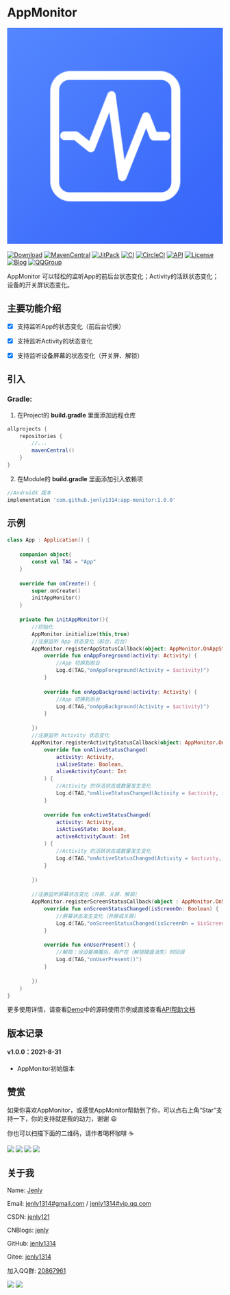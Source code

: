 # AppMonitor

![Image](app/src/main/ic_launcher-playstore.png)

[![Download](https://img.shields.io/badge/download-App-blue.svg)](https://raw.githubusercontent.com/jenly1314/AppMonitor/master/app/release/app-release.apk)
[![MavenCentral](https://img.shields.io/maven-central/v/com.github.jenly1314/app-monitor)](https://repo1.maven.org/maven2/com/github/jenly1314/app-monitor)
[![JitPack](https://jitpack.io/v/jenly1314/AppMonitor.svg)](https://jitpack.io/#jenly1314/AppMonitor)
[![CI](https://travis-ci.com/jenly1314/AppMonitor.svg?branch=master)](https://travis-ci.com/jenly1314/AppMonitor)
[![CircleCI](https://circleci.com/gh/jenly1314/AppMonitor.svg?style=svg)](https://circleci.com/gh/jenly1314/AppMonitor)
[![API](https://img.shields.io/badge/API-21%2B-blue.svg?style=flat)](https://android-arsenal.com/api?level=21)
[![License](https://img.shields.io/badge/license-MIT-blue.svg)](https://opensource.org/licenses/mit-license.php)
[![Blog](https://img.shields.io/badge/blog-Jenly-9933CC.svg)](https://jenly1314.github.io/)
[![QQGroup](https://img.shields.io/badge/QQGroup-20867961-blue.svg)](http://shang.qq.com/wpa/qunwpa?idkey=8fcc6a2f88552ea44b1411582c94fd124f7bb3ec227e2a400dbbfaad3dc2f5ad)

AppMonitor 可以轻松的监听App的前后台状态变化；Activity的活跃状态变化；设备的开关屏状态变化。

## 主要功能介绍
- [x] 支持监听App的状态变化（前后台切换）
- [x] 支持监听Activity的状态变化
- [x] 支持监听设备屏幕的状态变化（开关屏、解锁）


## 引入

### Gradle:

1. 在Project的 **build.gradle** 里面添加远程仓库  
          
```gradle
allprojects {
    repositories {
        //...
        mavenCentral()
    }
}
```

2. 在Module的 **build.gradle** 里面添加引入依赖项
```gradle
//AndroidX 版本
implementation 'com.github.jenly1314:app-monitor:1.0.0'

```

## 示例

```kotlin
class App : Application() {

    companion object{
        const val TAG = "App"
    }

    override fun onCreate() {
        super.onCreate()
        initAppMonitor()
    }

    private fun initAppMonitor(){
        //初始化
        AppMonitor.initialize(this,true)
        //注册监听 App 状态变化（前台，后台）
        AppMonitor.registerAppStatusCallback(object: AppMonitor.OnAppStatusCallback{
            override fun onAppForeground(activity: Activity) {
                //App 切换到前台
                Log.d(TAG,"onAppForeground(Activity = $activity)")
            }

            override fun onAppBackground(activity: Activity) {
                //App 切换到后台
                Log.d(TAG,"onAppBackground(Activity = $activity)")
            }

        })
        //注册监听 Activity 状态变化
        AppMonitor.registerActivityStatusCallback(object: AppMonitor.OnActivityStatusCallback{
            override fun onAliveStatusChanged(
                activity: Activity,
                isAliveState: Boolean,
                aliveActivityCount: Int
            ) {
                //Activity 的存活状态或数量发生变化
                Log.d(TAG,"onAliveStatusChanged(Activity = $activity, isAliveState = $isAliveState, aliveActivityCount = $aliveActivityCount)")
            }

            override fun onActiveStatusChanged(
                activity: Activity,
                isActiveState: Boolean,
                activeActivityCount: Int
            ) {
                //Activity 的活跃状态或数量发生变化
                Log.d(TAG,"onActiveStatusChanged(Activity = $activity, isActiveState = $isActiveState, activeActivityCount = $activeActivityCount)")
            }

        })

        //注册监听屏幕状态变化（开屏、关屏、解锁）
        AppMonitor.registerScreenStatusCallback(object : AppMonitor.OnScreenStatusCallback{
            override fun onScreenStatusChanged(isScreenOn: Boolean) {
                //屏幕状态发生变化（开屏或关屏）
                Log.d(TAG,"onScreenStatusChanged(isScreenOn = $isScreenOn)")
            }

            override fun onUserPresent() {
                //解锁：当设备唤醒后，用户在（解锁键盘消失）时回调
                Log.d(TAG,"onUserPresent()")
            }

        })
    }
}
```

更多使用详情，请查看[Demo](app)中的源码使用示例或直接查看[API帮助文档](https://jitpack.io/com/github/jenly1314/AppMonitor/latest/javadoc/)


## 版本记录

#### v1.0.0：2021-8-31
*  AppMonitor初始版本

## 赞赏
如果你喜欢AppMonitor，或感觉AppMonitor帮助到了你，可以点右上角“Star”支持一下，你的支持就是我的动力，谢谢 :smiley:<p>
你也可以扫描下面的二维码，请作者喝杯咖啡 :coffee:
    <div>
        <img src="https://jenly1314.github.io/image/pay/wxpay.png" width="280" heght="350">
        <img src="https://jenly1314.github.io/image/pay/alipay.png" width="280" heght="350">
        <img src="https://jenly1314.github.io/image/pay/qqpay.png" width="280" heght="350">
        <img src="https://jenly1314.github.io/image/alipay_red_envelopes.jpg" width="233" heght="350">
    </div>

## 关于我
   Name: <a title="关于作者" href="https://about.me/jenly1314" target="_blank">Jenly</a>

   Email: <a title="欢迎邮件与我交流" href="mailto:jenly1314@gmail.com" target="_blank">jenly1314#gmail.com</a> / <a title="给我发邮件" href="mailto:jenly1314@vip.qq.com" target="_blank">jenly1314#vip.qq.com</a>

   CSDN: <a title="CSDN博客" href="http://blog.csdn.net/jenly121" target="_blank">jenly121</a>

   CNBlogs: <a title="博客园" href="https://www.cnblogs.com/jenly" target="_blank">jenly</a>

   GitHub: <a title="GitHub开源项目" href="https://github.com/jenly1314" target="_blank">jenly1314</a>
   
   Gitee: <a title="Gitee开源项目" href="https://gitee.com/jenly1314" target="_blank">jenly1314</a>

   加入QQ群: <a title="点击加入QQ群" href="http://shang.qq.com/wpa/qunwpa?idkey=8fcc6a2f88552ea44b1411582c94fd124f7bb3ec227e2a400dbbfaad3dc2f5ad" target="_blank">20867961</a>
   <div>
       <img src="https://jenly1314.github.io/image/jenly666.png">
       <img src="https://jenly1314.github.io/image/qqgourp.png">
   </div>


   
